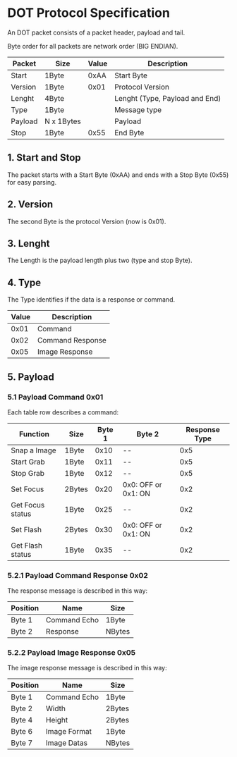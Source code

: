 # DOT Protocol Specification


An DOT packet consists of a packet header, payload and tail.

Byte order for all packets are network order (BIG ENDIAN).


| Packet        | Size          | Value         | Description       |
| ------------- | ------------- | ------------- | ----------------- |
| Start         | 1Byte         | 0xAA          | Start Byte        |
| Version       | 1Byte         | 0x01          | Protocol Version  |
| Lenght        | 4Byte         |               | Lenght (Type, Payload and End) |
| Type          | 1Byte         |               | Message type      |
| Payload       | N x 1Bytes    |               | Payload           |
| Stop          | 1Byte         | 0x55          | End Byte          |


## 1. Start and Stop

The packet starts with a Start Byte (0xAA) and ends with a Stop Byte (0x55) for easy parsing.


## 2. Version

The second Byte is the protocol Version (now is 0x01).


## 3. Lenght

The Length is the payload length plus two (type and stop Byte).


## 4. Type

The Type identifies if the data is a response or command.

| Value         | Description      |
| ------------- | ---------------- |
| 0x01          | Command          |
| 0x02          | Command Response |
| 0x05          | Image Response   |


## 5. Payload

### 5.1 Payload Command 0x01

Each table row describes a command:

| Function      | Size          | Byte 1        | Byte 2        | Response Type | 
| ------------- | ------------- | ------------- | ------------- | ------------- |
| Snap a Image  | 1Byte         | 0x10          | --            | 0x5           |
| Start Grab    | 1Byte         | 0x11          | --            | 0x5           |
| Stop Grab     | 1Byte         | 0x12          | --            | 0x5           |
| Set Focus            | 2Bytes        | 0x20          | 0x0: OFF or 0x1: ON | 0x2           |
| Get Focus status     | 1Byte         | 0x25          | --                  | 0x2           |
| Set Flash            | 2Bytes        | 0x30          | 0x0: OFF or 0x1: ON | 0x2           |
| Get Flash status     | 1Byte         | 0x35          | --                  | 0x2           |


### 5.2.1 Payload Command Response 0x02

The response message is described in this way:

| Position      | Name             | Size          |
| ------------- | ---------------- | ------------- |
| Byte 1        | Command Echo     | 1Byte         | 
| Byte 2        | Response         | NBytes        |



### 5.2.2 Payload Image Response 0x05

The image response message is described in this way:

| Position      | Name             | Size          |
| ------------- | ---------------- | ------------- |
| Byte 1        | Command Echo     | 1Byte         | 
| Byte 2        | Width            | 2Bytes        | 
| Byte 4        | Height           | 2Bytes        | 
| Byte 6        | Image Format     | 1Byte         | 
| Byte 7        | Image Datas      | NBytes        | 





